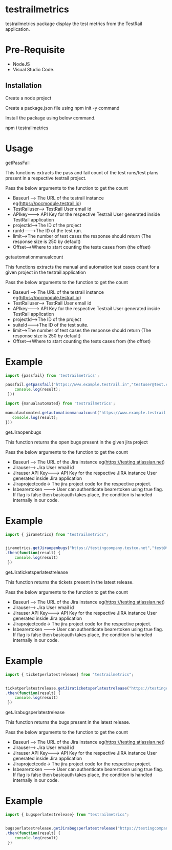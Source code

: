 # testrailmetrics
testrailmetrics package display the test metrics from the TestRail application.

# Pre-Requisite
- NodeJS
- Visual Studio Code.

## Installation
Create a node project

Create a package.json file using npm init -y command

Install the package using below command.

npm i testrailmetrics

# Usage
getPassFail

This functions extracts the pass and fail count of the test runs/test plans present in a respective testrail project.

Pass the below arguments to the function to get the count
- Baseurl --> The URL of the testrail instance eg(https://pocmodule.testrail.io)
- TestRailuser--> TestRail User email id
- APIkey---> API Key for the respective Testrail User generated inside TestRail application
- projectId-->The ID of the project
- runId--->The ID of the test run. 
- limit-->The number of test cases the response should return (The response size is 250 by default) 
- Offset-->Where to start counting the tests cases from (the offset)

getautomationmanualcount

This functions extracts the manual and automation test cases count for a given project in the testrail application

Pass the below arguments to the function to get the count
- Baseurl --> The URL of the testrail instance eg(https://pocmodule.testrail.io)
- TestRailuser--> TestRail User email id
- APIkey---> API Key for the respective Testrail User generated inside TestRail application
- projectId-->The ID of the project
- suiteId--->The ID of the test suite. 
- limit-->The number of test cases the response should return (The response size is 250 by default) 
- Offset-->Where to start counting the tests cases from (the offset)



# Example
```javascript
import {passfail} from 'testrailmetrics';

passfail.getpassfail("https://www.example.testrail.in","testuser@test.com","password or apikey",/*projectid=*/ 1, /*runid=*/ 1,limit,offset).then(function(result) {
    console.log(result);
 }))
 ```

 ```javascript
import {manualautomated} from 'testrailmetrics';

manualautomated.getautomationmanualcount("https://www.example.testrail.in","testuser@test.com","password or apikey",/*projectid=*/ 1, /*suiteid=*/ 1,limit,offset).then(function(result) {
    console.log(result);
 }))
 ```

getJiraopenbugs

 This function returns the open bugs present in the given jira project

 Pass the below arguments to the function to get the count
- Baseurl --> The URL of the Jira instance eg(https://testing.atlassian.net)
- Jirauser--> Jira User email id
- Jirauser API Key---> API Key for the respective JIRA instance User generated inside Jira application
- Jiraprojectcode-> The jira project code for the respective project.
- Isbearertoken ---> User can authenticate bearertoken using true flag. 
  If flag is false then basicauth takes place, the condition is handled internally in our code.


# Example
```javascript
import { jirametrics} from "testrailmetrics";


jirametrics.getJiraopenbugs("https://testingcompany.testco.net","test@testjira.com","<Jira API Key>",<"your jiraproject code">,true)
.then(function(result) {
    console.log(result) 
 })
 ```

 getJiraticketsperlatestrelease

 This function returns the tickets present in the latest release.

 Pass the below arguments to the function to get the count
- Baseurl --> The URL of the Jira instance eg(https://testing.atlassian.net)
- Jirauser--> Jira User email id
- Jirauser API Key---> API Key for the respective JIRA instance User generated inside Jira application
- Jiraprojectcode-> The jira project code for the respective project.
- Isbearertoken ---> User can authenticate bearertoken using true flag. 
  If flag is false then basicauth takes place, the condition is handled internally in our code.


# Example
```javascript
import { ticketperlatestrelease} from "testrailmetrics";


ticketperlatestrelease.getJiraticketsperlatestrelease("https://testingcompany.testco.net","test@testjira.com","<Jira API Key>",<"your jiraproject code">,true)
.then(function(result) {
    console.log(result) 
 })
 ```

 getJirabugsperlatestrelease

 This function returns the bugs present in the latest release.

 Pass the below arguments to the function to get the count
- Baseurl --> The URL of the Jira instance eg(https://testing.atlassian.net)
- Jirauser--> Jira User email id
- Jirauser API Key---> API Key for the respective JIRA instance User generated inside Jira application
- Jiraprojectcode-> The jira project code for the respective project.
- Isbearertoken ---> User can authenticate bearertoken using true flag. 
  If flag is false then basicauth takes place, the condition is handled internally in our code.


# Example
```javascript
import { bugsperlatestrelease} from "testrailmetrics";


bugsperlatestrelease.getJirabugsperlatestrelease("https://testingcompany.testco.net","test@testjira.com","<Jira API Key>",<"your jiraproject code">,true)
.then(function(result) {
    console.log(result) 
 })
 ```






